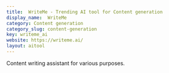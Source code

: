 ```yaml
---
title:  WriteMe - Trending AI tool for Content generation
display_name:  WriteMe
category: Content generation
category_slug: content-generation
key: writeme_ai
website: https://writeme.ai/
layout: aitool
---
```


Content writing assistant for various purposes.
